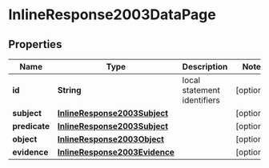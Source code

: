 
# InlineResponse2003DataPage

## Properties
Name | Type | Description | Notes
------------ | ------------- | ------------- | -------------
**id** | **String** | local statement identifiers |  [optional]
**subject** | [**InlineResponse2003Subject**](InlineResponse2003Subject.md) |  |  [optional]
**predicate** | [**InlineResponse2003Subject**](InlineResponse2003Subject.md) |  |  [optional]
**object** | [**InlineResponse2003Object**](InlineResponse2003Object.md) |  |  [optional]
**evidence** | [**InlineResponse2003Evidence**](InlineResponse2003Evidence.md) |  |  [optional]



